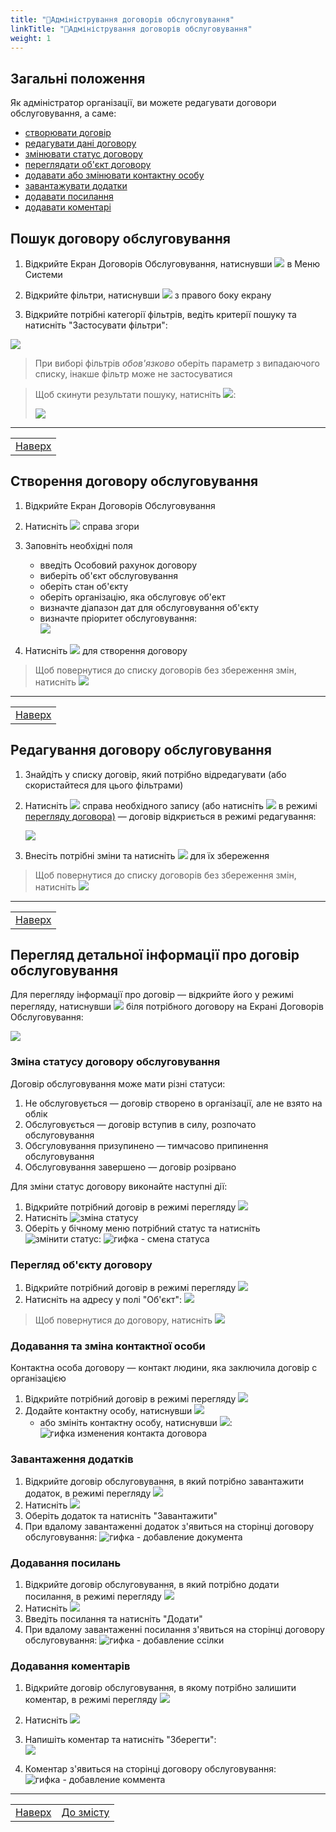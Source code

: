 ```yaml
---
title: "📝Адміністрування договорів обслуговування"
linkTitle: "📝Адміністрування договорів обслуговування"
weight: 1
---
```


## Загальні положення  

Як адміністратор організації, ви можете редагувати  договори обслуговування, а саме:
- [створювати договір](#створення-договору-обслуговування)
- [редагувати дані договору](#редагування-договору-обслуговування)
- [змінювати статус договору](#зміна-статусу-договору-обслуговування)
- [переглядати об'єкт договору](#перегляд-обєкту-договору)
- [додавати або змінювати контактну особу](#додавання-та-зміна-контактної-особи)
- [завантажувати додатки](#завантаження-додатків)
- [додавати посилання](#додавання-посилань)
- [додавати коментарі](#додавання-коментарів)

## Пошук договору обслуговування

1. Відкрийте Екран Договорів Обслуговування, натиснувши ![](https://i.imgur.com/FdtUgh0.png) в Меню Системи
2. Відкрийте фільтри, натиснувши ![](https://i.imgur.com/MaZo9cn.png) з правого боку екрану

3. Відкрийте потрібні категорії фільтрів, ведіть  критерії пошуку та натисніть "Застосувати фільтри":

![](https://i.imgur.com/HQ5i3fc.gif)

>При виборі фільтрів *обов'язково* оберіть параметр з випадаючого списку, інакше фільтр може не застосуватися

>Щоб скинути результати пошуку, натисніть ![](https://i.imgur.com/1Ej0xNy.png):
>
>![](https://i.imgur.com/YJOLLWZ.gif)

___
| |
|-|
| [Наверх](#загальні-положення)|

## Створення договору обслуговування

1. Відкрийте Екран Договорів Обслуговування
2. Натисніть ![](https://i.imgur.com/8D18FO9.png) справа згори
3. Заповніть необхідні поля
   - введіть Особовий рахунок договору
   - виберіть об'єкт обслуговування
   - оберіть стан об'єкту
   - оберіть організацію, яка обслуговує об'ект
   - визначте діапазон дат для обслуговування об'єкту
   - визначте пріоритет обслуговування:<br/>
    ![](https://i.imgur.com/fhxgKvC.png)

4. Натисніть ![](https://i.imgur.com/Die5KUV.png) для створення договору

> Щоб повернутися до списку договорів без збереження змін, натисніть ![](https://i.imgur.com/YZ6Sefv.png)

___
| |
|-|
| [Наверх](#загальні-положення)|

## Редагування договору обслуговування

1. Знайдіть у списку договір, який потрібно відредагувати (або скористайтеся для цього фільтрами)
2. Натисніть ![](https://i.imgur.com/4habIJd.png) справа необхідного запису (або натисніть ![](https://i.imgur.com/O2Zlc3m.png) в режимі [перегляду договора)](#перегляд-детальної-інформації-про-договір-обслуговування) &mdash; договір відкриється в режимі редагування:

    ![](https://i.imgur.com/lzMXTel.gif)

3. Внесіть потрібні зміни та натисніть ![](https://i.imgur.com/Die5KUV.png) для їх збереження

> Щоб повернутися до списку договорів без збереження змін, натисніть ![](https://i.imgur.com/YZ6Sefv.png)

___
| |
|-|
| [Наверх](#загальні-положення)|

## Перегляд детальної інформації про договір обслуговування
Для перегляду інформації про договір &mdash; відкрийте його у режимі перегляду, натиснувши ![](https://i.imgur.com/9qatUew.png) біля потрібного договору на Екрані Договорів Обслуговування:

![](https://i.imgur.com/YOYadME.gif)

### Зміна статусу договору обслуговування

Договір обслуговування може мати різні статуси:
1. Не обслуговується &mdash; договір створено в організації, але не взято на облік
2. Обслуговується &mdash; договір вступив в силу, розпочато обслуговування
3. Обсгуловування призупинено &mdash; тимчасово припинення обслуговування
4. Обслуговування завершено &mdash; договір розірвано
  
Для зміни статус договору виконайте наступні дії:

1. Відкрийте потрібний договір в режимі перегляду ![](https://i.imgur.com/9qatUew.png)
2. Натисніть ![зміна статусу]()
3. Оберіть у бічному меню потрібний статус та натисніть ![змінити статус]():
   ![гифка - смена статуса]()

### Перегляд об'єкту договору
1. Відкрийте потрібний договір в режимі перегляду ![](https://i.imgur.com/9qatUew.png)
2. Натисніть на адресу у полі "Об'єкт":
   ![](https://i.imgur.com/vIoX5Z5.gif)

> Щоб повернутися до договору, натисніть ![](https://i.imgur.com/YZ6Sefv.png)

### Додавання та зміна контактної особи

Контактна особа договору &mdash; контакт людини, яка заключила договір с організацією

1. Відкрийте потрібний договір в режимі перегляду ![](https://i.imgur.com/9qatUew.png)
2. Додайте контактну особу, натиснувши ![](https://i.imgur.com/qJTqxaR.png)
   - або змініть контактну особу, натиснувши ![](https://i.imgur.com/IdxryGI.png):
  ![гифка изменения контакта договора]()

### Завантаження додатків

1. Відкрийте договір обслуговування, в який потрібно завантажити додаток, в режимі перегляду ![](https://i.imgur.com/9qatUew.png)
2. Натисніть ![](https://i.imgur.com/qcBiQmW.png)
3. Оберіть додаток та натисніть "Завантажити"
4. При вдалому завантаженні додаток з'явиться на сторінці договору обслуговування:
   ![гифка - добавление документа]()

### Додавання посилань

1. Відкрийте договір обслуговування, в який потрібно додати посилання, в режимі перегляду ![](https://i.imgur.com/9qatUew.png)
2. Натисніть ![](https://i.imgur.com/gu6lTt3.png)
3. Введіть посилання та натисніть "Додати"
4. При вдалому завантаженні посилання з'явиться на сторінці договору обслуговування:
   ![гифка - добавление ссілки]()

### Додавання коментарів

1. Відкрийте договір обслуговування, в якому потрібно залишити коментар, в режимі перегляду ![](https://i.imgur.com/9qatUew.png)
2. Натисніть ![](https://i.imgur.com/zQ8wcmA.png)
3. Напишіть коментар та натисніть "Зберегти":<br/>
   ![](https://i.imgur.com/jIa08ER.png)

4. Коментар з'явиться на сторінці договору обслуговування:
   ![гифка - добавление коммента]()
___
|                               |                         |
| ----------------------------- | ----------------------- |
| [Наверх](#загальні-положення) | [До змісту](/docs/toc/) |